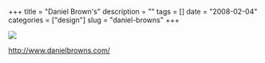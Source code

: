 +++
title = "Daniel Brown's"
description = ""
tags = []
date = "2008-02-04"
categories = ["design"]
slug = "daniel-browns"
+++


 

  <div id="screens-thumbs" class="clearfix">
    <div class="txt-center" id="design-submission"><a href="http://www.danielbrowns.com/"><img id='bluga-thumbnail-996' class='bluga-thumbnail large' src='/media/bluga/
wt47f27f01205a9_0.jpg'/></a></div>  
  </div>   
<p><a href="http://www.danielbrowns.com/">http://www.danielbrowns.com/</a></p>





